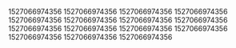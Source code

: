 1527066974356
1527066974356
1527066974356
1527066974356
1527066974356
1527066974356
1527066974356
1527066974356
1527066974356
1527066974356
1527066974356
1527066974356
1527066974356
1527066974356
1527066974356